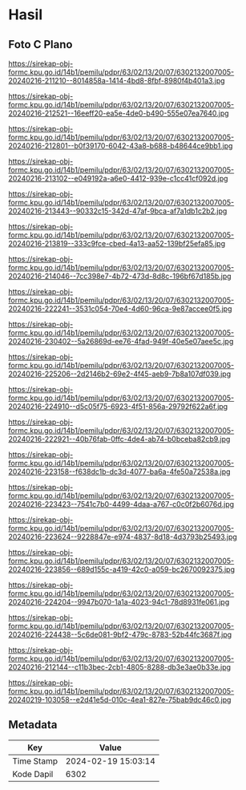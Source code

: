 # Hasil

## Foto C Plano

https://sirekap-obj-formc.kpu.go.id/14b1/pemilu/pdpr/63/02/13/20/07/6302132007005-20240216-211210--8014858a-1414-4bd8-8fbf-8980f4b401a3.jpg

https://sirekap-obj-formc.kpu.go.id/14b1/pemilu/pdpr/63/02/13/20/07/6302132007005-20240216-212521--16eeff20-ea5e-4de0-b490-555e07ea7640.jpg

https://sirekap-obj-formc.kpu.go.id/14b1/pemilu/pdpr/63/02/13/20/07/6302132007005-20240216-212801--b0f39170-6042-43a8-b688-b48644ce9bb1.jpg

https://sirekap-obj-formc.kpu.go.id/14b1/pemilu/pdpr/63/02/13/20/07/6302132007005-20240216-213102--e049192a-a6e0-4412-939e-c1cc41cf092d.jpg

https://sirekap-obj-formc.kpu.go.id/14b1/pemilu/pdpr/63/02/13/20/07/6302132007005-20240216-213443--90332c15-342d-47af-9bca-af7a1db1c2b2.jpg

https://sirekap-obj-formc.kpu.go.id/14b1/pemilu/pdpr/63/02/13/20/07/6302132007005-20240216-213819--333c9fce-cbed-4a13-aa52-139bf25efa85.jpg

https://sirekap-obj-formc.kpu.go.id/14b1/pemilu/pdpr/63/02/13/20/07/6302132007005-20240216-214046--7cc398e7-4b72-473d-8d8c-196bf67d185b.jpg

https://sirekap-obj-formc.kpu.go.id/14b1/pemilu/pdpr/63/02/13/20/07/6302132007005-20240216-222241--3531c054-70e4-4d60-96ca-9e87accee0f5.jpg

https://sirekap-obj-formc.kpu.go.id/14b1/pemilu/pdpr/63/02/13/20/07/6302132007005-20240216-230402--5a26869d-ee76-4fad-949f-40e5e07aee5c.jpg

https://sirekap-obj-formc.kpu.go.id/14b1/pemilu/pdpr/63/02/13/20/07/6302132007005-20240216-225206--2d2146b2-69e2-4f45-aeb9-7b8a107df039.jpg

https://sirekap-obj-formc.kpu.go.id/14b1/pemilu/pdpr/63/02/13/20/07/6302132007005-20240216-224910--d5c05f75-6923-4f51-856a-29792f622a6f.jpg

https://sirekap-obj-formc.kpu.go.id/14b1/pemilu/pdpr/63/02/13/20/07/6302132007005-20240216-222921--40b76fab-0ffc-4de4-ab74-b0bceba82cb9.jpg

https://sirekap-obj-formc.kpu.go.id/14b1/pemilu/pdpr/63/02/13/20/07/6302132007005-20240216-223158--f638dc1b-dc3d-4077-ba6a-4fe50a72538a.jpg

https://sirekap-obj-formc.kpu.go.id/14b1/pemilu/pdpr/63/02/13/20/07/6302132007005-20240216-223423--7541c7b0-4499-4daa-a767-c0c0f2b6076d.jpg

https://sirekap-obj-formc.kpu.go.id/14b1/pemilu/pdpr/63/02/13/20/07/6302132007005-20240216-223624--9228847e-e974-4837-8d18-4d3793b25493.jpg

https://sirekap-obj-formc.kpu.go.id/14b1/pemilu/pdpr/63/02/13/20/07/6302132007005-20240216-223856--689d155c-a419-42c0-a059-bc2670092375.jpg

https://sirekap-obj-formc.kpu.go.id/14b1/pemilu/pdpr/63/02/13/20/07/6302132007005-20240216-224204--9947b070-1a1a-4023-94c1-78d8931fe061.jpg

https://sirekap-obj-formc.kpu.go.id/14b1/pemilu/pdpr/63/02/13/20/07/6302132007005-20240216-224438--5c6de081-9bf2-479c-8783-52b44fc3687f.jpg

https://sirekap-obj-formc.kpu.go.id/14b1/pemilu/pdpr/63/02/13/20/07/6302132007005-20240216-212144--c11b3bec-2cb1-4805-8288-db3e3ae0b33e.jpg

https://sirekap-obj-formc.kpu.go.id/14b1/pemilu/pdpr/63/02/13/20/07/6302132007005-20240219-103058--e2d41e5d-010c-4ea1-827e-75bab9dc46c0.jpg


## Metadata

| Key        | Value               |
| ---------- | ------------------- |
| Time Stamp | 2024-02-19 15:03:14 |
| Kode Dapil | 6302                |



